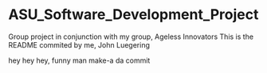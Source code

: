 # ASU_Software_Development_Project
Group project in conjunction with my group, Ageless Innovators
This is the README commited by me, John Luegering

hey hey hey, funny man make-a da commit